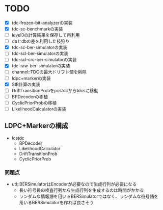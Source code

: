 # TODO
- [x] tdc-frozen-bit-analyzerの実装
- [x] tdc-sc-benchmarkの実装
- [ ] level0の計算結果を保存して再利用
- [ ] daとdbの差を利用した枝狩り
- [x] tdc-sc-ber-simulatorの実装
- [ ] tdc-scl-ber-simulatorの実装
- [ ] tdc-scl-crc-ber-simulatorの実装
- [x] tdc-raw-ber-simulatorの実装
- [ ] channel::TDCの最大ドリフト値を削除
- [ ] ldpc+markerの実装
- [x] SIR計算の実装
- [ ] DriftTransitionProbをpcstdcからtdcsに移動
- [ ] BPDecoderの移植
- [ ] CyclicPriorProbの移植
- [ ] LikelihoodCalculatorの実装

## LDPC+Markerの構成
- lcstdc
    - BPDecoder
    - LikelihoodCalculator
    - DriftTransitionProb
    - CyclicPriorProb

### 問題点
- utl::BERSimulatorはEncoderが必要なので生成行列が必要になる
    - 長い符号長の検査行列から生成行列を生成するのは時間がかかる
    - ランダムな情報語を用いるBERSimulatorではなく、ランダムな符号語を用いるBERSimulatorを作れば良さそう
